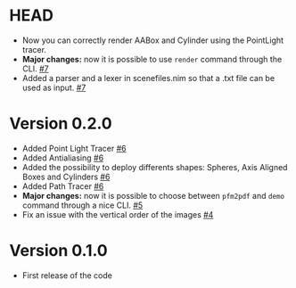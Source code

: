 # HEAD

- Now you can correctly render AABox and Cylinder using the PointLight tracer.
-	**Major changes:** now it is possible to use `render` command through the CLI. [#7](https://github.com/teob97/T-RayX/pull/7)
-	Added a parser and a lexer in scenefiles.nim so that a .txt file can be used as input. [#7](https://github.com/teob97/T-RayX/pull/7)

# Version 0.2.0

- Added Point Light Tracer [#6](https://github.com/teob97/T-RayX/pull/6)
- Added Antialiasing [#6](https://github.com/teob97/T-RayX/pull/6)
- Added the possibility to deploy differents shapes: Spheres, Axis Aligned Boxes and Cylinders [#6](https://github.com/teob97/T-RayX/pull/6)
- Added Path Tracer [#6](https://github.com/teob97/T-RayX/pull/6)
-	**Major changes:** now it is possible to choose between `pfm2pdf` and `demo` command through a nice CLI. [#5](https://github.com/teob97/T-RayX/pull/5)
- Fix an issue with the vertical order of the images [#4](https://github.com/teob97/T-RayX/pull/4)

# Version 0.1.0

- First release of the code
